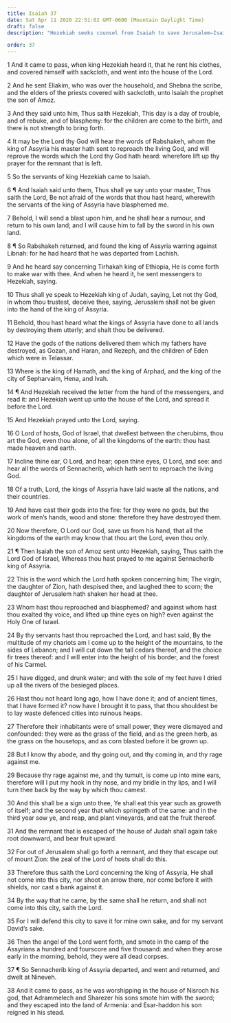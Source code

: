 ```yaml
---
title: Isaiah 37
date: Sat Apr 11 2020 22:51:02 GMT-0600 (Mountain Daylight Time)
draft: false
description: "Hezekiah seeks counsel from Isaiah to save Jerusalem—Isaiah prophesies the defeat of the Assyrians and the death of Sennacherib—Hezekiah prays for deliverance—Sennacherib sends a blasphemous letter—Isaiah prophesies that the Assyrians will be destroyed and that a remnant of Judah will flourish—An angel slays 185,000 Assyrians—Sennacherib is slain by his sons."

order: 37
---
```

    
1 And it came to pass, when king Hezekiah heard it, that he rent his clothes, and covered himself with sackcloth, and went into the house of the Lord.

2 And he sent Eliakim, who was over the household, and Shebna the scribe, and the elders of the priests covered with sackcloth, unto Isaiah the prophet the son of Amoz.

3 And they said unto him, Thus saith Hezekiah, This day is a day of trouble, and of rebuke, and of blasphemy: for the children are come to the birth, and there is not strength to bring forth.

4 It may be the Lord thy God will hear the words of Rabshakeh, whom the king of Assyria his master hath sent to reproach the living God, and will reprove the words which the Lord thy God hath heard: wherefore lift up thy prayer for the remnant that is left.

5 So the servants of king Hezekiah came to Isaiah.

6 ¶ And Isaiah said unto them, Thus shall ye say unto your master, Thus saith the Lord, Be not afraid of the words that thou hast heard, wherewith the servants of the king of Assyria have blasphemed me.

7 Behold, I will send a blast upon him, and he shall hear a rumour, and return to his own land; and I will cause him to fall by the sword in his own land.

8 ¶ So Rabshakeh returned, and found the king of Assyria warring against Libnah: for he had heard that he was departed from Lachish.

9 And he heard say concerning Tirhakah king of Ethiopia, He is come forth to make war with thee. And when he heard it, he sent messengers to Hezekiah, saying.

10 Thus shall ye speak to Hezekiah king of Judah, saying, Let not thy God, in whom thou trustest, deceive thee, saying, Jerusalem shall not be given into the hand of the king of Assyria.

11 Behold, thou hast heard what the kings of Assyria have done to all lands by destroying them utterly; and shalt thou be delivered.

12 Have the gods of the nations delivered them which my fathers have destroyed, as Gozan, and Haran, and Rezeph, and the children of Eden which were in Telassar.

13 Where is the king of Hamath, and the king of Arphad, and the king of the city of Sepharvaim, Hena, and Ivah.

14 ¶ And Hezekiah received the letter from the hand of the messengers, and read it: and Hezekiah went up unto the house of the Lord, and spread it before the Lord.

15 And Hezekiah prayed unto the Lord, saying.

16 O Lord of hosts, God of Israel, that dwellest between the cherubims, thou art the God, even thou alone, of all the kingdoms of the earth: thou hast made heaven and earth.

17 Incline thine ear, O Lord, and hear; open thine eyes, O Lord, and see: and hear all the words of Sennacherib, which hath sent to reproach the living God.

18 Of a truth, Lord, the kings of Assyria have laid waste all the nations, and their countries.

19 And have cast their gods into the fire: for they were no gods, but the work of men’s hands, wood and stone: therefore they have destroyed them.

20 Now therefore, O Lord our God, save us from his hand, that all the kingdoms of the earth may know that thou art the Lord, even thou only.

21 ¶ Then Isaiah the son of Amoz sent unto Hezekiah, saying, Thus saith the Lord God of Israel, Whereas thou hast prayed to me against Sennacherib king of Assyria.

22 This is the word which the Lord hath spoken concerning him; The virgin, the daughter of Zion, hath despised thee, and laughed thee to scorn; the daughter of Jerusalem hath shaken her head at thee.

23 Whom hast thou reproached and blasphemed? and against whom hast thou exalted thy voice, and lifted up thine eyes on high? even against the Holy One of Israel.

24 By thy servants hast thou reproached the Lord, and hast said, By the multitude of my chariots am I come up to the height of the mountains, to the sides of Lebanon; and I will cut down the tall cedars thereof, and the choice fir trees thereof: and I will enter into the height of his border, and the forest of his Carmel.

25 I have digged, and drunk water; and with the sole of my feet have I dried up all the rivers of the besieged places.

26 Hast thou not heard long ago, how I have done it; and of ancient times, that I have formed it? now have I brought it to pass, that thou shouldest be to lay waste defenced cities into ruinous heaps.

27 Therefore their inhabitants were of small power, they were dismayed and confounded: they were as the grass of the field, and as the green herb, as the grass on the housetops, and as corn blasted before it be grown up.

28 But I know thy abode, and thy going out, and thy coming in, and thy rage against me.

29 Because thy rage against me, and thy tumult, is come up into mine ears, therefore will I put my hook in thy nose, and my bridle in thy lips, and I will turn thee back by the way by which thou camest.

30 And this shall be a sign unto thee, Ye shall eat this year such as groweth of itself; and the second year that which springeth of the same: and in the third year sow ye, and reap, and plant vineyards, and eat the fruit thereof.

31 And the remnant that is escaped of the house of Judah shall again take root downward, and bear fruit upward.

32 For out of Jerusalem shall go forth a remnant, and they that escape out of mount Zion: the zeal of the Lord of hosts shall do this.

33 Therefore thus saith the Lord concerning the king of Assyria, He shall not come into this city, nor shoot an arrow there, nor come before it with shields, nor cast a bank against it.

34 By the way that he came, by the same shall he return, and shall not come into this city, saith the Lord.

35 For I will defend this city to save it for mine own sake, and for my servant David’s sake.

36 Then the angel of the Lord went forth, and smote in the camp of the Assyrians a hundred and fourscore and five thousand: and when they arose early in the morning, behold, they were all dead corpses.

37 ¶ So Sennacherib king of Assyria departed, and went and returned, and dwelt at Nineveh.

38 And it came to pass, as he was worshipping in the house of Nisroch his god, that Adrammelech and Sharezer his sons smote him with the sword; and they escaped into the land of Armenia: and Esar-haddon his son reigned in his stead.
